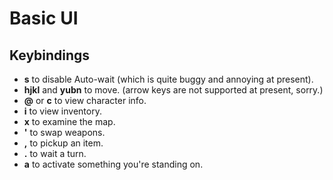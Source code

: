 # Basic UI

## Keybindings

- **s** to disable Auto-wait (which is quite buggy and annoying at present).
- **hjkl** and **yubn** to move. (arrow keys are not supported at present, sorry.)
- **@** or **c** to view character info.
- **i** to view inventory.
- **x** to examine the map.
- **'** to swap weapons.
- **,** to pickup an item.
- **.** to wait a turn.
- **a** to activate something you're standing on.

